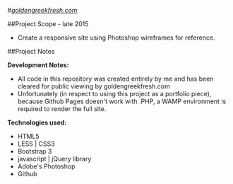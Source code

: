 #*[goldengreekfresh.com](http://markedwardnewman.com/assets/other/projects/sites/goldengreekfresh.com/)*

##Project Scope - late 2015

- Create a responsive site using Photoshop wireframes for reference.

##Project Notes

**Development Notes:**

- All code in this repository was created entirely by me and has been cleared for public viewing by goldengreekfresh.com
- Unfortunately (in respect to using this project as a portfolio piece), because Github Pages doesn't work with .PHP, a WAMP environment is required to render the full site.

**Technologies used:**

- HTML5
- LESS | CSS3
- Bootstrap 3
- javascript | jQuery library
- Adobe's Photoshop
- Github
